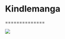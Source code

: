 # Kindlemanga
==============

<img src="https://travis-ci.org/dosontung007/Kindlemanga.svg?branch=master">